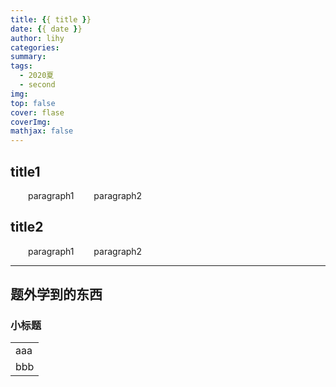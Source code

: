```yaml
---
title: {{ title }}
date: {{ date }}
author: lihy
categories:
summary:
tags:
  - 2020夏
  - second
img:
top: false
cover: flase
coverImg:
mathjax: false
---
```


## title1

&emsp;&emsp;paragraph1
&emsp;&emsp;paragraph2

## title2

&emsp;&emsp;paragraph1
&emsp;&emsp;paragraph2

---

<h2> 题外学到的东西</h2>
<div class="container">
  <h3>小标题</h3>
  <div class="card">
    <table>
      <tr>
        <td>aaa
      </tr>
      <tr>
        <td>bbb
      </tr>
    </table>
  </div>
</div>
